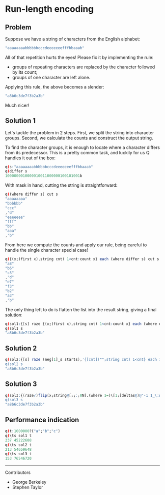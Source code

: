 # Run-length encoding

## Problem

Suppose we have a string of characters from the English alphabet:

```q
"aaaaaaaabbbbbbcccdeeeeeeefffbbaaab"
```

All of that repetition hurts the eyes! Please fix it by implementing the rule:

* groups of repeating characters are replaced by the character followed by its count;
* groups of one character are left alone.

Applying this rule, the above becomes a slender:

```q
"a8b6c3de7f3b2a3b"
```

Much nicer!

## Solution 1

Let's tackle the problem in 2 steps. First, we split the string into character groups. Second, we calculate the counts and construct the output string.

To find the character groups, it is enough to locate where a character differs from its predecessor. This is a pretty common task, and luckily for us Q handles it out of the box:

```q
q)s:"aaaaaaaabbbbbbcccdeeeeeeefffbbaaab"
q)differ s
1000000010000010011000000100101001b
```

With mask in hand, cutting the string is straightforward:

```q
q)(where differ s) cut s
"aaaaaaaa"
"bbbbbb"
"ccc"
,"d"
"eeeeeee"
"fff"
"bb"
"aaa"
,"b"
```

From here we compute the counts and apply our rule, being careful to handle the single character special case! 

```q
q){(x;(first x),string cnt) 1<cnt:count x} each (where differ s) cut s
"a8"
"b6"
"c3"
,"d"
"e7"
"f3"
"b2"
"a3"
,"b"
```

The only thing left to do is flatten the list into the result string, giving a final solution:

```q
q)sol1:{[s] raze {(x;(first x),string cnt) 1<cnt:count x} each (where differ s) cut s}
q)sol1 s
"a8b6c3de7f3b2a3b"
```

## Solution 2

```q
q)sol2:{[s] raze (neg[1]_s starts),'{[cnt]("";string cnt) 1<cnt} each 1_deltas starts:(where differ s),count s}
q)sol2 s
"a8b6c3de7f3b2a3b"
```

## Solution 3

```q
q)sol3:{(raze/)flip(x;string@[;;:;0N].(where 1=)\[1;]deltas@)@'-1 1_\:where differ x,"\n"}
q)sol3 s
"a8b6c3de7f3b2a3b"
```

## Performance indication

```q
q)t:1000000?("a";"b";"c")
q)\ts sol1 t
237 45222608
q)\ts sol2 t
213 54659648
q)\ts sol3 t
153 76546720
```

---

Contributors

* George Berkeley
* Stephen Taylor

